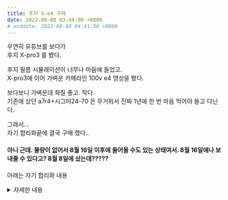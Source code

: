 ```yaml
---
title: 후지 X-e4 구매
date: 2022-08-08 03:44:00 +0800
# enddate: 2022-08-08 04:41:00 +0800
---
```


우연히 유튜브를 보다가  
후지 X-pro3 를 봤다.

후지 필름 시뮬레이션이 너무나 마음에 들었고.  
X-pro3에 이어 가벼운 카메라인 100v e4 영상을 봤다.

보다보니 가벼운데 화질 좋고. 작다.  
기존에 샀던 a7r4+시그마24-70 은 무거워서 진짜 1년에 한 번 마음 먹어야 들고 다닌다.

그래서...  
자기 합리화끝에 결국 구매 했다..

#### 아니 근데. 물량이 없어서 8월 16일 이후에 들어올 수도 있는 상태여서. 8월 16일에나 보내줄 수 있다고? 8월 8일에 샀는데?????

아래는 자기 합리화 내용

<details>
<summary>자세한 내용</summary>
오전 3:44 2022-08-08
<h4>해야할 이유</h4>
<ol>
<li>필름 시물레이션 -&gt; 다른 카메라로는 못 하는. 미친 색감이 가능하다.</li>
<li>작으면 나갈 때 챙길 것이다.   추측.</li>
<li>작은 주제에 성능(화소, 최상위와도 공유되는 센서, 27mm 여도 나쁘지 않음)도 좋다. -&gt; 만족감이 높을 것으로 예상 된다.</li>
<li>아이폰으로는 조금만 확대해도. 크롭바디의 화질을 못 따라간다.</li>
<li>후지의 결과물 퀄리티면. 렌즈만 사면 된다.   -&gt; 지금 A7r4 랑 렌즈 조합 팔고.   그 돈으로 사도. 돈 남을껄?<br>
3개월 할부를 해도, 돈이 남아 돈다.</li>
</ol>
<h4>구매하지 말아야할 이유</h4>
<ol>
<li>잘 안 나감.<br>
나갈 때마다, 들고가면 됨. ㅇㅇ 가벼운데 왜 안 들고나감 ㅇㅇ,   가방 무조건 들고나가니까.   그냥 넣으면 됨.</li>
<li>나갈 때, 들고는 나갈까?<br>
가벼운데 왜 안 들고 나감.    저거 작은 가방에 넣어서 나가면 되지. ㅇㅇ     핸드폰 들고나가듯이. ㅇㅇ</li>
</ol>
<p>오전 4:41 2022-08-08<br>
이런 사유로. 구매 완료.</p>
</details>
